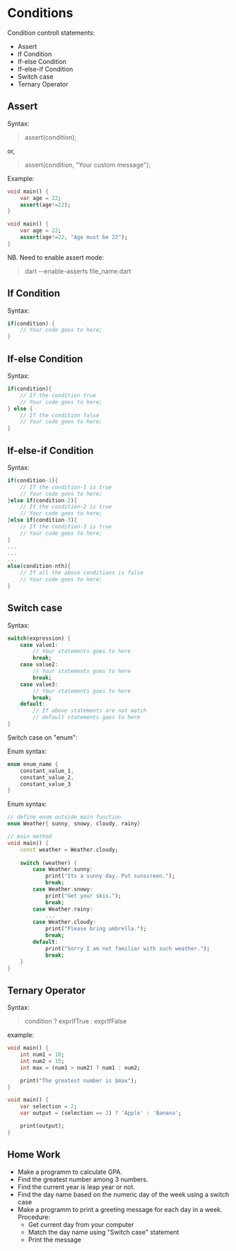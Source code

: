 # Conditions

Condition controll statements:

- Assert
- If Condition
- If-else Condition
- If-else-if Condition
- Switch case
- Ternary Operator

## Assert

Syntax:

> assert(condition);

or,

> assert(condition, "Your custom message");

Example:

```dart
void main() { 
    var age = 22;
    assert(age!=22);
}
```

```dart
void main() { 
    var age = 22;
    assert(age!=22, "Age must be 22");
}
```

NB. Need to enable assert mode:

> dart --enable-asserts file_name.dart

## If Condition

Syntax:

```dart
if(condition) {
    // Your code goes to here;
}
```

## If-else Condition

Syntax:

```dart
if(condition){
    // If the condition true
    // Your code goes to here;
} else {
    // If the condition false
    // Your code goes to here;
}
```

## If-else-if Condition

Syntax:

```dart
if(condition-1){
    // If the condition-1 is true
    // Your code goes to here;
}else if(condition-2){
    // If the condition-2 is true
    // Your code goes to here;
}else if(condition-3){
    // If the condition-3 is true
    // Your code goes to here;
}
...
...
...
else(condition-nth){
    // If all the above conditions is false
    // Your code goes to here;
}
```

## Switch case

Syntax:

```dart
switch(expression) {
    case value1:
        // Your statements goes to here
        break;
    case value2:
        // Your statements goes to here
        break;
    case value3:
        // Your statements goes to here
        break;
    default:
        // If above statements are not match 
        // default statements goes to here
}
```

Switch case on "enum":

Enum syntax:

```dart
enum enum_name { 
    constant_value_1, 
    constant_value_2, 
    constant_value_3 
}
```

Enum syntax:

```dart
// define enum outside main function
enum Weather{ sunny, snowy, cloudy, rainy}

// main method
void main() {
    const weather = Weather.cloudy;
  
    switch (weather) {
        case Weather.sunny:
            print("Its a sunny day. Put sunscreen.");
            break;
        case Weather.snowy:
            print("Get your skis.");
            break;
        case Weather.rainy:
            ...
        case Weather.cloudy:
            print("Please bring umbrella.");
            break;
        default:
            print("Sorry I am not familiar with such weather.");
            break;
    }
}
```

## Ternary Operator

Syntax:

> condition ? exprIfTrue : exprIfFalse

example:

```dart
void main() {
    int num1 = 10;
    int num2 = 15;
    int max = (num1 > num2) ? num1 : num2;

    print("The greatest number is $max");
}
```

```dart
void main() {
    var selection = 2;
    var output = (selection == 2) ? 'Apple' : 'Banana';

    print(output);
}
```

## Home Work

- Make a programm to calculate GPA.
- Find the greatest number among 3 numbers.
- Find the current year is leap year or not.
- Find the day name based on the numeric day of the week using a switch case
- Make a programm to print a greeting message for each day in a week. Procedure:
  - Get current day from your computer
  - Match the day name using "Switch case" statement
  - Print the message
